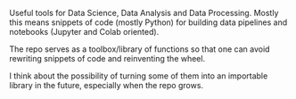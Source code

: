 Useful tools for Data Science, Data Analysis and Data Processing. Mostly this means snippets of code (mostly Python) for building data pipelines and notebooks (Jupyter and Colab oriented).

The repo serves as a toolbox/library of functions so that one can avoid rewriting snippets of code and reinventing the wheel.

I think about the possibility of turning some of them into an importable library in the future, especially when the repo grows.
